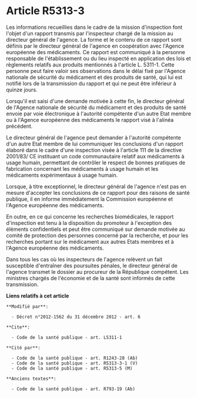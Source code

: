 # Article R5313-3

Les informations recueillies dans le cadre de la mission d'inspection font l'objet d'un rapport transmis par l'inspecteur
chargé de la mission au directeur général de l'agence. La forme et le contenu de ce rapport sont définis par le directeur
général de l'agence en coopération avec l'Agence européenne des médicaments. Ce rapport est communiqué à la personne
responsable de l'établissement ou du lieu inspecté en application des lois et règlements relatifs aux produits mentionnés à
l'article L. 5311-1. Cette personne peut faire valoir ses observations dans le délai fixé par l'Agence nationale de sécurité
du médicament et des produits de santé, qui lui est notifié lors de la transmission du rapport et qui ne peut être inférieur
à quinze jours. 

Lorsqu'il est saisi d'une demande motivée à cette fin, le directeur général de l'Agence nationale de sécurité du médicament
et des produits de santé envoie par voie électronique à l'autorité compétente d'un autre Etat membre ou à l'Agence européenne
des médicaments le rapport visé à l'alinéa précédent. 

Le directeur général de l'agence peut demander à l'autorité compétente d'un autre Etat membre de lui communiquer les
conclusions d'un rapport élaboré dans le cadre d'une inspection visée à l'article 111 de la directive 2001/83/ CE instituant
un code communautaire relatif aux médicaments à usage humain, permettant de contrôler le respect de bonnes pratiques de
fabrication concernant les médicaments à usage humain et les médicaments expérimentaux à usage humain. 

Lorsque, à titre exceptionnel, le directeur général de l'agence n'est pas en mesure d'accepter les conclusions de ce rapport
pour des raisons de santé publique, il en informe immédiatement la Commission européenne et l'Agence européenne des
médicaments. 

En outre, en ce qui concerne les recherches biomédicales, le rapport d'inspection est tenu à la disposition du promoteur à
l'exception des éléments confidentiels et peut être communiqué sur demande motivée au comité de protection des personnes
concerné par la recherche, et pour les recherches portant sur le médicament aux autres Etats membres et à l'Agence européenne
des médicaments. 

Dans tous les cas où les inspecteurs de l'agence relèvent un fait susceptible d'entraîner des poursuites pénales, le
directeur général de l'agence transmet le dossier au procureur de la République compétent. Les ministres chargés de
l'économie et de la santé sont informés de cette transmission.

**Liens relatifs à cet article**

	**Modifié par**:

	  - Décret n°2012-1562 du 31 décembre 2012 - art. 6

	**Cite**:

	  - Code de la santé publique - art. L5311-1

	**Cité par**:

	  - Code de la santé publique - art. R1243-28 (Ab)
	  - Code de la santé publique - art. R5313-3-1 (V)
	  - Code de la santé publique - art. R5313-5 (M)

	**Anciens textes**:

	  - Code de la santé publique - art. R793-19 (Ab)

